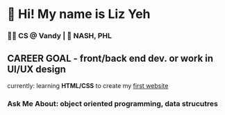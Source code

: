# 👋 Hi!  My name is Liz Yeh
### 👩‍💻 CS @ Vandy | 📍 NASH, PHL
## CAREER GOAL - front/back end dev. or work in UI/UX design 
currently: learning **HTML/CSS** to create my <ins>first website</ins>
### Ask Me About: object oriented programming, data strucutres
